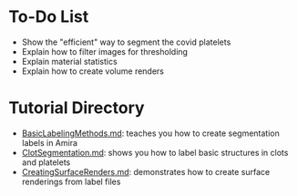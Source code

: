 # To-Do List
- Show the "efficient" way to segment the covid platelets
- Explain how to filter images for thresholding
- Explain material statistics 
- Explain how to create volume renders


# Tutorial Directory

- [BasicLabelingMethods.md](https://github.com/oliverszhao/amira.tutorial/blob/main/BasicLabelingMethods.md): teaches you how to create segmentation labels in Amira
- [ClotSegmentation.md](https://github.com/oliverszhao/amira.tutorial/blob/main/ClotSegmentation.md): shows you how to label basic structures in clots and platelets
- [CreatingSurfaceRenders.md](https://github.com/oliverszhao/amira.tutorial/blob/main/CreatingSurfaceRenders.md): demonstrates how to create surface renderings from label files
